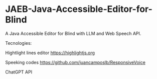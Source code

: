 # JAEB-Java-Accessible-Editor-for-Blind
A Java Accessible Editor for Blind with LLM and Web Speech API.

Tecnologies:

Hightlight lines editor
https://highlightjs.org

Speeking codes
https://github.com/juancamposlb/ResponsiveVoice

ChatGPT API

